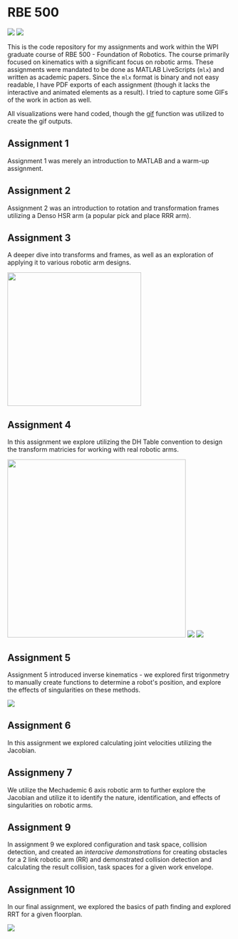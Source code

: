 # RBE 500

<img src="Assignment5/rrrarm.gif"/>
<img src="Assignment10/rrt.png">

This is the code repository for my assignments and work within the WPI graduate course of RBE 500 - Foundation of Robotics. The course primarily focused on kinematics with a significant focus on robotic arms. These assignments were mandated to be done as MATLAB LiveScripts (`mlx`) and written as academic papers. Since the `mlx` format is binary and not easy readable, I have PDF exports of each assignment (though it lacks the interactive and animated elements as a result). I tried to capture some GIFs of the work in action as well.

All visualizations were hand coded, though the [gif](https://www.mathworks.com/matlabcentral/fileexchange/63239-gif) function was utilized to create the gif outputs.

## Assignment 1

Assignment 1 was merely an introduction to MATLAB and a warm-up assignment.

## Assignment 2

Assignment 2 was an introduction to rotation and transformation frames utilizing a Denso HSR arm (a popular pick and place RRR arm).

## Assignment 3

A deeper dive into transforms and frames, as well as an exploration of applying it to various robotic arm designs.

<img src="Assignment3/plunger_arm.jpg" width="300"/>

## Assignment 4

In this assignment we explore utilizing the DH Table convention to design the transform matricies for working with real robotic arms.

<img src="Assignment4/iv-2.gif" width="400"/>
<img src="Assignment4/denso-480-arm.gif">
<img src="Assignment4/rpp-robot-arm.gif"/>

## Assignment 5

Assignment 5 introduced inverse kinematics - we explored first trigonmetry to manually create functions to determine a robot's position, and explore the effects of singularities on these methods.

<img src="Assignment5/rrrarm.gif"/>

## Assignment 6

In this assignment we explored calculating joint velocities utilizing the Jacobian.

## Assignmeny 7

We utilize the Mechademic 6 axis robotic arm to further explore the Jacobian and utilize it to identify the nature, identification, and effects of singularities on robotic arms.

## Assignment 9

In assignment 9 we explored configuration and task space, collision detection, and created an *interacive demonstrations* for creating obstacles for a 2 link robotic arm (RR) and demonstrated collision detection and calculating the result collision, task spaces for a given work envelope.

## Assignment 10

In our final assignment, we explored the basics of path finding and explored RRT for a given floorplan.

<img src="Assignment10/rrt.png">